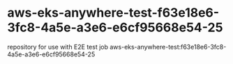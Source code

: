 # aws-eks-anywhere-test-f63e18e6-3fc8-4a5e-a3e6-e6cf95668e54-25
repository for use with E2E test job aws-eks-anywhere-test:f63e18e6-3fc8-4a5e-a3e6-e6cf95668e54-25
